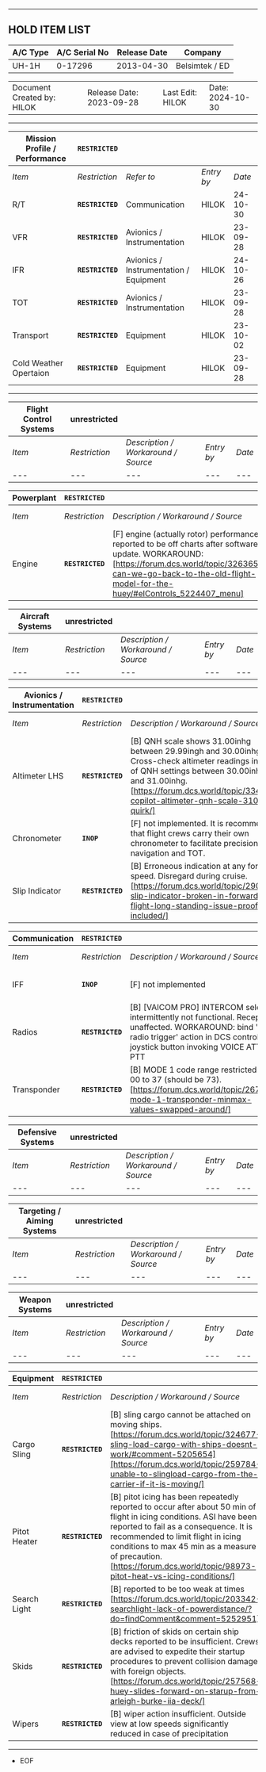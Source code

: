 ***
## HOLD ITEM LIST

| A/C Type | A/C Serial No | Release Date | Company |
| --- | --- | --- | --- |
| UH-1H | 0-17296 | 2013-04-30 | Belsimtek / ED |

||||||
| --- | --- | --- |--- | --- |
| Document Created by: HILOK | Release Date: 2023-09-28 || Last Edit: HILOK | Date: 2024-10-30 |
***
| **Mission Profile / Performance** | **`RESTRICTED`** ||||
| --- | --- | --- | --- | --- |
| *Item* | *Restriction* | *Refer to* | *Entry by* | *Date* |
| R/T | **`RESTRICTED`** | Communication | HILOK | 24-10-30 |
| VFR | **`RESTRICTED`** | Avionics / Instrumentation | HILOK | 23-09-28 |
| IFR | **`RESTRICTED`** | Avionics / Instrumentation / Equipment| HILOK | 24-10-26 |
| TOT | **`RESTRICTED`** | Avionics / Instrumentation | HILOK | 23-09-28 |
| Transport | **`RESTRICTED`** | Equipment | HILOK | 23-10-02 |
| Cold Weather Opertaion | **`RESTRICTED`** | Equipment | HILOK | 23-09-28 |
***
| **Flight Control Systems** | **unrestricted** ||||
| --- | --- | --- | --- | --- |
| *Item* | *Restriction* | *Description / Workaround / Source* | *Entry by* | *Date* |
| --- | --- | --- | --- | --- |

| **Powerplant** | **`RESTRICTED`** ||||
| --- | --- | --- | --- | --- |
| *Item* | *Restriction* | *Description / Workaround / Source* | *Entry by* | *Date* |
| Engine | **`RESTRICTED`** | [F] engine (actually rotor) performance reported to be off charts after software update. WORKAROUND: [https://forum.dcs.world/topic/326365-can-we-go-back-to-the-old-flight-model-for-the-huey/#elControls_5224407_menu] | HILOK | 23-09-28 |

| **Aircraft Systems** | **unrestricted** ||||
| --- | --- | --- | --- | --- |
| *Item* | *Restriction* | *Description / Workaround / Source* | *Entry by* | *Date* |
| --- | --- | --- | --- | --- |

| **Avionics / Instrumentation** | **`RESTRICTED`** ||||
| --- | --- | --- | --- | --- |
| *Item* | *Restriction* | *Description / Workaround / Source* | *Entry by* | *Date* |
| Altimeter LHS | **`RESTRICTED`** | [B] QNH scale shows 31.00inhg between 29.99ingh and 30.00inhg. Cross-check altimeter readings in case of QNH settings between 30.00inhg and 31.00inhg. [https://forum.dcs.world/topic/334761-copilot-altimeter-qnh-scale-3100-quirk/] | HILOK | 23-10-07 |
| Chronometer | **`INOP`** | [F] not implemented. It is recommended that flight crews carry their own chronometer to facilitate precision navigation and TOT. | HILOK | 23-09-28 |
| Slip Indicator | **`RESTRICTED`** | [B] Erroneous indication at any forward speed. Disregard during cruise. [https://forum.dcs.world/topic/290964-slip-indicator-broken-in-forward-flight-long-standing-issue-proof-included/] | HILOK | 23-10-03 |

| **Communication** | **`RESTRICTED`** ||||
| --- | --- | --- | --- | --- |
| *Item* | *Restriction* | *Description / Workaround / Source* | *Entry by* | *Date* |
| IFF | **`INOP`** | [F] not implemented | HILOK | 23-09-28 |
| Radios | **`RESTRICTED`** | [B] [VAICOM PRO] INTERCOM selector intermittently not functional. Reception unaffected. WORKAROUND: bind 'Pilot's radio trigger' action in DCS controls to joystick button invoking VOICE ATTACK PTT | HILOK | 24-10-30 |
| Transponder | **`RESTRICTED`** | [B] MODE 1 code range restricted from 00 to 37 (should be 73). [https://forum.dcs.world/topic/267407-mode-1-transponder-minmax-values-swapped-around/] | HILOK | 23-10-02 |

| **Defensive Systems** | **unrestricted** ||||
| --- | --- | --- | --- | --- |
| *Item* | *Restriction* | *Description / Workaround / Source* | *Entry by* | *Date* |
| --- | --- | --- | --- | --- |

| **Targeting / Aiming Systems** | **unrestricted** ||||
| --- | --- | --- | --- | --- |
| *Item* | *Restriction* | *Description / Workaround / Source* | *Entry by* | *Date* |
| --- | --- | --- | --- | --- |

| **Weapon Systems** | **unrestricted** ||||
| --- | --- | --- | --- | --- |
| *Item* | *Restriction* | *Description / Workaround / Source* | *Entry by* | *Date* |
| --- | --- | --- | --- | --- |

| **Equipment** | **`RESTRICTED`** ||||
| --- | --- | --- | --- | --- |
| *Item* | *Restriction* | *Description / Workaround / Source* | *Entry by* | *Date* |
| Cargo Sling | **`RESTRICTED`** | [B] sling cargo cannot be attached on moving ships. [https://forum.dcs.world/topic/324677-sling-load-cargo-with-ships-doesnt-work/#comment-5205654][https://forum.dcs.world/topic/259784-unable-to-slingload-cargo-from-the-carrier-if-it-is-moving/] | HILOK | 23-10-02 |
| Pitot Heater | **`RESTRICTED`** | [B] pitot icing has been repeatedly reported to occur after about 50 min of flight in icing conditions. ASI have been reported to fail as a consequence. It is recommended to limit flight in icing conditions to max 45 min as a measure of precaution. [https://forum.dcs.world/topic/98973-pitot-heat-vs-icing-conditions/] | HILOK | 23-09-28 |
| Search Light | **`RESTRICTED`** | [B] reported to be too weak at times [https://forum.dcs.world/topic/203342-searchlight-lack-of-powerdistance/?do=findComment&comment=5252951] | HILOK | 23-09-28 |
| Skids | **`RESTRICTED`** | [B] friction of skids on certain ship decks reported to be insufficient. Crews are advised to expedite their startup procedures to prevent collision damage with foreign objects. [https://forum.dcs.world/topic/257568-huey-slides-forward-on-starup-from-arleigh-burke-iia-deck/] | HILOK | 23-10-19 |
| Wipers | **`RESTRICTED`** | [B] wiper action insufficient. Outside view at low speeds significantly reduced in case of precipitation | HILOK | 24-10-26 |

***
- EOF
